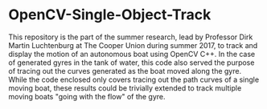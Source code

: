 # OpenCV-Single-Object-Track
This repository is the part of the summer research, lead by Professor Dirk Martin Luchtenburg at The Cooper Union during summer 2017, to track and display the motion of an autonomous boat using OpenCV C++.  In the case of generated gyres in the tank of water, this code also served the purpose of tracing out the curves generated as the boat moved along the gyre.  While the code enclosed only covers tracing out the path curves of a single moving boat, these results could be trivially extended to track multiple moving boats "going with the flow" of the gyre.

